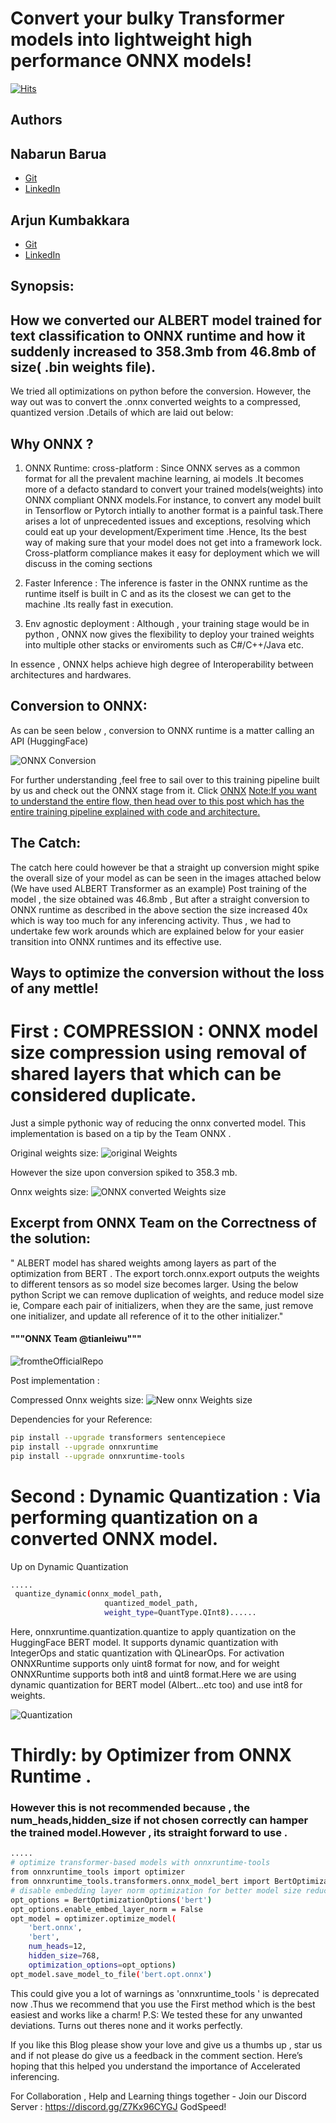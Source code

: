 #  Convert your bulky Transformer models into lightweight high performance ONNX models!

[![Hits](https://hits.seeyoufarm.com/api/count/incr/badge.svg?url=https%3A%2F%2Fgithub.com%2FarjunKumbakkara%2Fonnx_model_size_compression&count_bg=%2379C83D&title_bg=%23555555&icon=&icon_color=%23E7E7E7&title=hits&edge_flat=false)](https://hits.seeyoufarm.com)


## Authors
## Nabarun Barua 
- [Git](https://github.com/nabarunbaruaAIML)
- [LinkedIn](https://www.linkedin.com/in/nabarun-barua-aiml-engineer/)
## Arjun Kumbakkara 
- [Git](https://github.com/arjunKumbakkara)
- [LinkedIn](https://www.linkedin.com/in/arjunkumbakkara/)


## Synopsis:
## How we converted our ALBERT model trained for text classification to ONNX runtime and how it suddenly increased to 358.3mb from 46.8mb of size( .bin weights file).
We tried all optimizations on python before the conversion. However, the way out was to convert the .onnx converted weights to a compressed, quantized version .Details of which are laid out below:


## Why ONNX ? 
1. ONNX Runtime: cross-platform  : Since ONNX serves as a common format for all the prevalent machine learning, ai models .It becomes more of a defacto
standard to convert your trained models(weights) into ONNX compliant ONNX models.For instance, to convert any model built in Tensorflow or Pytorch intially to 
another format is a painful task.There arises a lot of unprecedented issues and exceptions, resolving which could eat up your development/Experiment time .Hence, Its the best way of making sure that your model does not get into a framework lock.
Cross-platform compliance makes it easy for deployment which we will discuss in the coming sections

2. Faster Inference : The inference is faster in the ONNX runtime as the runtime itself is built in C and as its the closest we can get to the machine .Its really fast in execution.
3. Env agnostic deployment : Although , your training stage would be in python , ONNX now gives the flexibility to deploy your trained weights into multiple other stacks or 
 enviroments such as  C#/C++/Java etc.  

In essence , ONNX helps achieve high degree of Interoperability between architectures and  hardwares. 


## Conversion to ONNX: 

As can be seen below , conversion to ONNX runtime is a matter calling an API (HuggingFace)

![ONNX Conversion](./documentation_elements/onnx.jpeg)

For further understanding ,feel free to sail over to this training pipeline built by us and check out the ONNX stage from it.
Click [ONNX](https://github.com/arjunkumbakkara/CML_with_DVC_on_Transformer_NLP/blob/main/src/stage_04_onnx.py)
[Note:If you want to understand the entire flow, then head over to this post which has the entire training pipeline explained with code and architecture. ](https://medium.com/@arjunkumbakkara/continuous-machine-learning-on-huggingface-transformer-with-dvc-including-weights-biases-1bc4520d210)


## The Catch: 
The catch here could however be that a straight up conversion might spike the overall size of your model as can be seen in the images attached below (We have used ALBERT Transformer as an example)
Post training of the model , the size obtained was 46.8mb , But after a straight conversion to ONNX runtime as described in the above section the size  increased 40x 
which is way too much for any inferencing activity. 
Thus , we had to undertake few work arounds which are explained below for your easier transition into ONNX runtimes and its effective use.


## Ways to optimize the conversion without the loss of any mettle!

# First : COMPRESSION :  ONNX model size compression using removal of shared layers that which can be considered duplicate. 
Just a simple pythonic way of reducing the onnx converted model. This implementation is based on a tip by the Team ONNX .


Original weights size:
![original Weights](./documentation_elements/sizeone.png)


However the  size upon conversion spiked to 358.3 mb.

Onnx weights size:
![ONNX converted Weights size](./documentation_elements/sizesecond.png)


## Excerpt from ONNX Team on the Correctness of the solution: 
" ALBERT model has shared weights among layers as part of the optimization from BERT . 
The export  torch.onnx.export outputs the weights to different tensors as so model size becomes larger.
Using the below python Script we can remove duplication of weights, and reduce model size
ie,  Compare each pair of initializers, when they are the same, just remove one initializer, and update all reference of it to the other initializer."
#### """ONNX Team @tianleiwu"""

![fromtheOfficialRepo](./documentation_elements/fromrepo.png)


Post implementation : 

Compressed Onnx weights size:
![New onnx Weights size](./documentation_elements/sizethird.png)



Dependencies for your Reference: 


```bash
pip install --upgrade transformers sentencepiece
pip install --upgrade onnxruntime
pip install --upgrade onnxruntime-tools
```


# Second : Dynamic Quantization :  Via performing quantization on a converted ONNX model. 

Up on Dynamic Quantization 


```bash
.....
 quantize_dynamic(onnx_model_path,
                     quantized_model_path,
                     weight_type=QuantType.QInt8)......

```
Here, onnxruntime.quantization.quantize to apply quantization on the HuggingFace BERT model. It supports dynamic quantization with IntegerOps and static quantization with QLinearOps. For activation ONNXRuntime supports only uint8 format for now, and for weight ONNXRuntime supports both int8 and uint8 format.Here we are using dynamic quantization for BERT model (Albert...etc too) and use int8 for weights.


![Quantization](./documentation_elements/FourthOne.png)






# Thirdly: by Optimizer from ONNX Runtime .
### However this is not recommended because , the num_heads,hidden_size if not chosen correctly can hamper the trained model.However , its straight forward to use .


```bash
.....
# optimize transformer-based models with onnxruntime-tools
from onnxruntime_tools import optimizer
from onnxruntime_tools.transformers.onnx_model_bert import BertOptimizationOptions
# disable embedding layer norm optimization for better model size reduction
opt_options = BertOptimizationOptions('bert')
opt_options.enable_embed_layer_norm = False
opt_model = optimizer.optimize_model(
    'bert.onnx',
    'bert', 
    num_heads=12,
    hidden_size=768,
    optimization_options=opt_options)
opt_model.save_model_to_file('bert.opt.onnx')

```


This could give you a lot of warnings as  'onnxruntime_tools ' is deprecated now .Thus we recommend that you use the First method which is the best easiest and works like a charm! 
P.S: We tested these for any unwanted deviations. Turns out theres none and it works perfectly.


If you like this Blog please show your love and give us a thumbs up , star us and if not please do give us a feedback in the comment section. Here’s hoping that this helped you understand the importance of Accelerated inferencing.
 
For Collaboration , Help and Learning things together -
Join our Discord Server : https://discord.gg/Z7Kx96CYGJ
GodSpeed!


